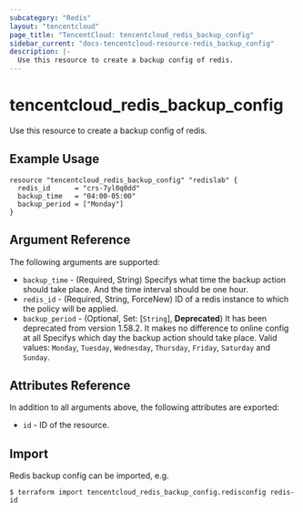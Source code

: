 ```yaml
---
subcategory: "Redis"
layout: "tencentcloud"
page_title: "TencentCloud: tencentcloud_redis_backup_config"
sidebar_current: "docs-tencentcloud-resource-redis_backup_config"
description: |-
  Use this resource to create a backup config of redis.
---
```


# tencentcloud_redis_backup_config

Use this resource to create a backup config of redis.

## Example Usage

```hcl
resource "tencentcloud_redis_backup_config" "redislab" {
  redis_id      = "crs-7yl0q0dd"
  backup_time   = "04:00-05:00"
  backup_period = ["Monday"]
}
```

## Argument Reference

The following arguments are supported:

* `backup_time` - (Required, String) Specifys what time the backup action should take place. And the time interval should be one hour.
* `redis_id` - (Required, String, ForceNew) ID of a redis instance to which the policy will be applied.
* `backup_period` - (Optional, Set: [`String`], **Deprecated**) It has been deprecated from version 1.58.2. It makes no difference to online config at all Specifys which day the backup action should take place. Valid values: `Monday`, `Tuesday`, `Wednesday`, `Thursday`, `Friday`, `Saturday` and `Sunday`.

## Attributes Reference

In addition to all arguments above, the following attributes are exported:

* `id` - ID of the resource.



## Import

Redis  backup config can be imported, e.g.

```
$ terraform import tencentcloud_redis_backup_config.redisconfig redis-id
```

